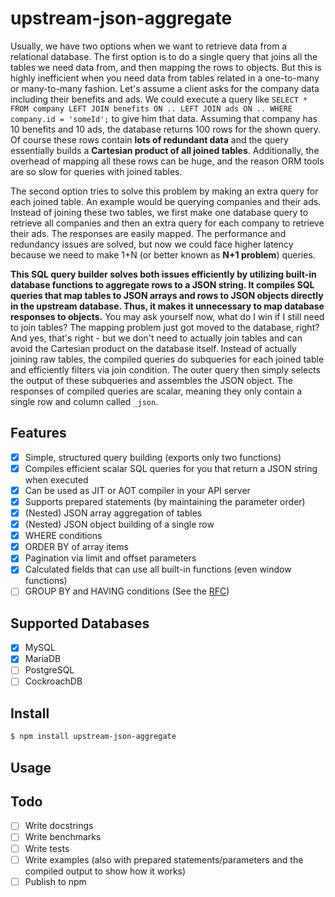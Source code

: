 # upstream-json-aggregate

Usually, we have two options when we want to retrieve data from a relational database. The first option is to do a single query that joins all the tables we need data from, and then mapping the rows to objects. But this is highly inefficient when you need data from tables related in a one-to-many or many-to-many fashion. Let's assume a client asks for the company data including their benefits and ads. We could execute a query like `SELECT * FROM company LEFT JOIN benefits ON .. LEFT JOIN ads ON .. WHERE company.id = 'someId';` to give him that data. Assuming that company has 10 benefits and 10 ads, the database returns 100 rows for the shown query. Of course these rows contain **lots of redundant data** and the query essentially builds a **Cartesian product of all joined tables**. Additionally, the overhead of mapping all these rows can be huge, and the reason ORM tools are so slow for queries with joined tables.

The second option tries to solve this problem by making an extra query for each joined table. An example would be querying companies and their ads. Instead of joining these two tables, we first make one database query to retrieve all companies and then an extra query for each company to retrieve their ads. The responses are easily mapped. The performance and redundancy issues are solved, but now we could face higher latency because we need to make 1+N (or better known as **N+1 problem**) queries.

**This SQL query builder solves both issues efficiently by utilizing built-in database functions to aggregate rows to a JSON string. It compiles SQL queries that map tables to JSON arrays and rows to JSON objects directly in the upstream database. Thus, it makes it unnecessary to map database responses to objects.** You may ask yourself now, what do I win if I still need to join tables? The mapping problem just got moved to the database, right? And yes, that's right - but we don't need to actually join tables and can avoid the Cartesian product on the database itself. Instead of actually joining raw tables, the compiled queries do subqueries for each joined table and efficiently filters via join condition. The outer query then simply selects the output of these subqueries and assembles the JSON object. The responses of compiled queries are scalar, meaning they only contain a single row and column called `_json`.

## Features
- [x] Simple, structured query building (exports only two functions)
- [x] Compiles efficient scalar SQL queries for you that return a JSON string when executed
- [x] Can be used as JIT or AOT compiler in your API server
- [x] Supports prepared statements (by maintaining the parameter order)
- [x] (Nested) JSON array aggregation of tables
- [x] (Nested) JSON object building of a single row
- [x] WHERE conditions
- [x] ORDER BY of array items
- [x] Pagination via limit and offset parameters
- [x] Calculated fields that can use all built-in functions (even window functions)
- [ ] GROUP BY and HAVING conditions (See the [RFC](./rfc/group-by-and-having-support.md))

## Supported Databases
- [x] MySQL
- [x] MariaDB
- [ ] PostgreSQL
- [ ] CockroachDB

## Install

```sh
$ npm install upstream-json-aggregate
```

## Usage


## Todo
- [ ] Write docstrings
- [ ] Write benchmarks
- [ ] Write tests
- [ ] Write examples (also with prepared statements/parameters and the compiled output to show how it works)
- [ ] Publish to npm